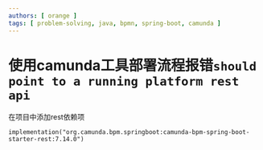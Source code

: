 ```yaml
---
authors: [ orange ]
tags: [ problem-solving, java, bpmn, spring-boot, camunda ]
---
```


# 使用camunda工具部署流程报错`should point to a running platform rest api`

在项目中添加rest依赖项

```
implementation("org.camunda.bpm.springboot:camunda-bpm-spring-boot-starter-rest:7.14.0")
```